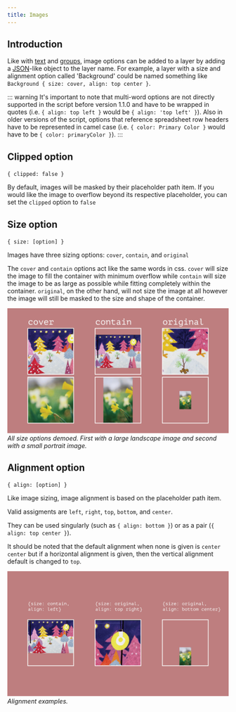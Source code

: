 ```yaml
---
title: Images
---
```

## Introduction

Like with [text](../text/) and [groups](../groups/), image options can be added to a layer by adding a [JSON](https://www.json.org/json-en.html)-like object to the layer name. For example, a layer with a size and alignment option called 'Background' could be named something like `Background { size: cover, align: top center }`.

::: warning
It's important to note that multi-word options are not directly supported in the script before version 1.1.0 and have to be wrapped in quotes (i.e. `{ align: top left }` would be `{ align: 'top left' }`). Also in older versions of the script, options that reference spreadsheet row headers have to be represented in camel case (i.e. `{ color: Primary Color }` would have to be `{ color: primaryColor }`).
:::

## Clipped option

`{ clipped: false }`

By default, images will be masked by their placeholder path item. If you would like the image to overflow beyond its respective placeholder, you can set the `clipped` option to `false`

## Size option

`{ size: [option] }`

Images have three sizing options: `cover`, `contain`, and `original`

The `cover` and `contain` options act like the same words in css. `cover` will size the image to fill the container with minimum overflow while `contain` will size the image to be as large as possible while fitting completely within the container. `original`, on the other hand, will not size the image at all however the image will still be masked to the size and shape of the container.

![](../../images/image-sizing-2.jpg)
_All size options demoed. First with a large landscape image and second with a small portrait image._

## Alignment option

`{ align: [option] }`

Like image sizing, image alignment is based on the placeholder path item.

Valid assigments are `left`, `right`, `top`, `bottom`, and `center`.

They can be used singularly (such as `{ align: bottom }`) or as a pair (`{ align: top center }`).

It should be noted that the default alignment when none is given is `center center` but if a horizontal alignment is given, then the vertical alignment default is changed to `top`.

![](../../images/image-positioning.jpg)
_Alignment examples._